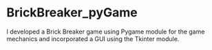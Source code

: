 # BrickBreaker_pyGame
I developed a Brick Breaker game using Pygame module for the game mechanics and incorporated a GUI using the Tkinter module.
